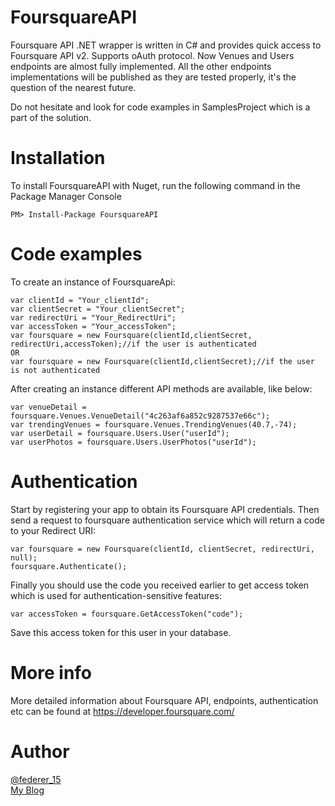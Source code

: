 FoursquareAPI
=============
Foursquare API .NET wrapper is written in C# and provides quick access to Foursquare API v2. Supports oAuth protocol. Now Venues and Users endpoints are almost fully implemented. All the other endpoints implementations will be published as they are tested properly, it's the question of the nearest future. 

Do not hesitate and look for code examples in SamplesProject which is a part of the solution.

Installation
==============
To install FoursquareAPI with Nuget, run the following command in the Package Manager Console
```
PM> Install-Package FoursquareAPI
```

Code examples
==============
To create an instance of FoursquareApi:
```
var clientId = "Your_clientId";
var clientSecret = "Your_clientSecret";
var redirectUri = "Your_RedirectUri";
var accessToken = "Your_accessToken";
var foursquare = new Foursquare(clientId,clientSecret, redirectUri,accessToken);//if the user is authenticated
OR
var foursquare = new Foursquare(clientId,clientSecret);//if the user is not authenticated
```

After creating an instance different API methods are available, like below:
```
var venueDetail = foursquare.Venues.VenueDetail("4c263af6a852c9287537e66c");
var trendingVenues = foursquare.Venues.TrendingVenues(40.7,-74);
var userDetail = foursquare.Users.User("userId");
var userPhotos = foursquare.Users.UserPhotos("userId");
```

Authentication
==============
Start by registering your app to obtain its Foursquare API credentials.
Then send a request to foursquare authentication service which will return a code to your Redirect URI:
```
var foursquare = new Foursquare(clientId, clientSecret, redirectUri, null);
foursquare.Authenticate();
```
Finally you should use the code you received earlier to get access token which is used for authentication-sensitive features:
```
var accessToken = foursquare.GetAccessToken("code");
``` 
 
Save this access token for this user in your database.


More info
==============
More detailed information about Foursquare API, endpoints, authentication etc can be found at <a href="https://developer.foursquare.com/" target=_blank title="My Twitter">https://developer.foursquare.com/</a><br/>

Author
========
<a href="https://twitter.com/federer_15" target=_blank title="My Twitter">@federer_15</a><br/>
<a href="http://smorodinnikov.com" target=_blank title="Dmitry Smorodinnikov">My Blog</a>